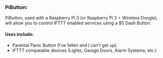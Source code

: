 ### PiButton:
PiButton, used with a Raspberry Pi 3 (or Raspberry Pi 2 + Wireless Dongle), will allow you to control IFTTT enabled services using a $5 Dash Button.

#### Uses include:
* Parental Panic Button (I've fallen and I can't get up).
* IFTTT compatable devices (Lights, Garage Doors, Alarm Systems, etc.)
